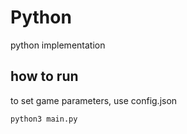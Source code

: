 # Python

python implementation

## how to run
to set game parameters, use config.json


`python3 main.py`